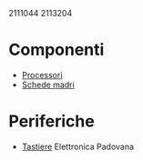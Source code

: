 2111044
2113204
# Componenti
- [Processori](componenti/processori.md)
- [Schede madri](componenti/schede_madri.md)
# Periferiche
- [Tastiere](periferiche/tastiere.md)
 Elettronica Padovana
